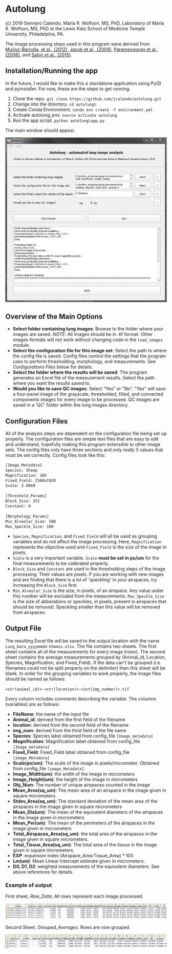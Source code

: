 # Autolung

(c) 2019 Gennaro Calendo, Marla R. Wolfson, MS, PhD, Laboratory of Marla R. Wolfson, MS, PhD at the Lewis Katz School of Medicine Temple University, Philadelphia, PA.

The image processing steps used in this program were derived from [Muñoz-Barrutia, et al., (2012)](https://www.ncbi.nlm.nih.gov/pubmed/23197972), [Jacob et al., (2009)](https://www.ncbi.nlm.nih.gov/pubmed/19688093), [Parameswaran et al., (2006)](https://www.ncbi.nlm.nih.gov/pubmed/16166240), and [Salon et al., (2015)](https://www.ncbi.nlm.nih.gov/pubmed/25695836).

## Installation/Running the app

In the future, I would like to make this a standalone application using PyQt and pyinstaller. For now, these are the steps to get running.

1. Clone the repo. `git clone https://github.com/jcalendo/autolung.git`
2. Change into the directory. `cd autolung\`
3. Create Conda Environment. `conda env create -f environment.yml`
4. Activate autolung_env. `source activate autolung`
5. Run the app script. `python autolung\app.py`

The main window should appear.

![Main_Window](docs/images/pyqt5_main_window.JPG)

## Overview of the Main Options

- **Select folder containing lung images**: Browse to the folder where your images are saved. *NOTE:* All images should be in .tif format. Other images formats will not work without changing code in the `load_images` module.
- **Select the configuration file for this image set**: Select the path to where the config file is saved. Config files control the settings that the program uses to perform thresholding, morphology, and measurements. See *Configurations Files* below for details.
- **Select the folder where the results will be saved**: The program generates an Excel file of the measurement results. Select the path where you want the results saved to.
- **Would you like to save QC images**: Select "Yes" or "No". "Yes" will save a four-panel image of the grayscale, thresholded, filled, and connected components images for every image to be processed. QC images are saved in a 'QC' folder within the lung images directory.

## Configuration Files

All of the analysis steps are dependent on the configuration file being set up properly. The configuration files are simple text files that are easy to edit and understand, hopefully making this program extensible to other image sets. The config files only have three sections and only *really* 5 values that must be set correctly. Config files look like this:

```
[Image_Metadata]
Species: Sheep
Magnification: 10X
Fixed_Field: 2560x1920
Scale: 2.0969

[Threshold_Params]
Block_Size: 251
Constant: 0

[Morphology_Params]
Min_Alveolar_Size: 500
Max_Speckle_Size: 100
```

- `Species`, `Magnification`, and `Fixed_Field` will all be used as grouping variables and do not affect the image processing. Here, `Magnification` represents the objective used and `Fixed_Field` is the size of the image in pixels.
- `Scale` is a very important variable. `Scale` **must be set in px/um** for the final measurements to be calibrated properly.
- `Block_Size` and `Constant` are used in the thresholding steps of the image processing. Their values are pixels. If you are working with new images and are finding that there is a lot of 'speckling' in your airspaces, try increasing the `Block_Size` first.
- `Min_Alveolar_Size` is the size, in pixels, of an airspace. Any value under this number will be excluded from the measurements. `Max_Speckle_Size` is the size of abberations or speckles, in pixels, present in airspaces that should be removed. Speckling smaller than this value will be removed from airspaces.

## Output File

The resulting Excel file will be saved to the output location with the name `Lung_Data_yyyymmdd-hhmmss.xlsx`. The file contains two sheets. The first sheet contains all of the measurements for every image (rows). The second sheet contains the average measurements grouped by (Animal_id, Location, Species, Magnification, and Fixed_Field). If the data can't be grouped (i.e. filenames could not be split properly on the delimiter) then this sheet will be blank. In order for the grouping variables to work properly, the image files should be named as follows:

`<str(animal_id)>-<str(location)>-<int(img_number)>.tif`

Every column includes comments describing the variable. The columns (variables) are as follows:

- **FileName**: the name of the input file
- **Animal_id**: derived from the first field of the filename
- **location**: derived from the second field of the filename
- **img_num**: derived from the thrid field of the file name
- **Species**: Species label obtained from config_file `[Image_metadata]`
- **Magnification**: Magnification label obtained from config_file `[Image_metadata]`
- **Fixed_Field**: Fixed_Field label obtained from config_file `[image_Metadata]`
- **Scale(px/um)**: The scale of the image in pixels/micrometer. Obtained from config_file `[image_Metadata]`.
- **Image_Width(um)**: the width of the image in micrometers
- **Image_Height(um)**: the height of the image in micrometers
- **Obj_Num**: The number of unique airspaces counted in the image
- **Mean_Area(sq_um)**: The mean area of an airspace in the image given in square micrometers.
- **Stdev_Area(sq_um)**: The standard deviation of the mean area of the airspaces in the image given in square micrometers
- **Mean_Dia(um)**: The mean of the equivalent diameters of the airspaces in the image given in micrometers
- **Mean_Per(um)**: The mean of the perimeters of the airspaces in the image given in micrometers
- **Total_Airspaces_Area(sq_um)**: the total area of the airspaces in the image given in square micrometers.
- **Total_Tissue_Area(sq_um)**: The total area of the tissue in the image given in square micrometers.
- **EXP**: expansion index (Airspace_Area:Tissue_Area) * 100
- **Lm(um)**: Mean Linear Intercept estimate given in micrometers.
- **D0, D1, D2**: weighted measurements of the equivalent diameters. See above references for details.

### Example of output

First sheet, *Raw_Data*. All rows represent each image processed.

![Sheet_1](docs/images/sheet_1.JPG)

Second Sheet, *Grouped_Averages*. Rows are now grouped.

![Sheet_2](docs\images\sheet_2.JPG)